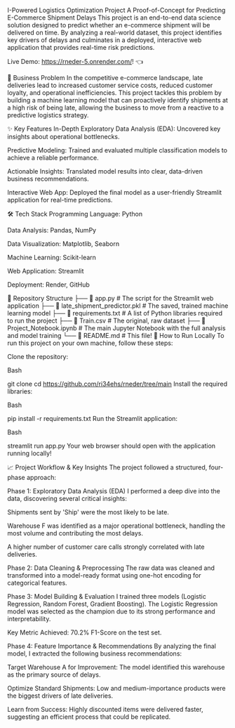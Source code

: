 I-Powered Logistics Optimization Project
A Proof-of-Concept for Predicting E-Commerce Shipment Delays
This project is an end-to-end data science solution designed to predict whether an e-commerce shipment will be delivered on time. By analyzing a real-world dataset, this project identifies key drivers of delays and culminates in a deployed, interactive web application that provides real-time risk predictions.

Live Demo: https://rneder-5.onrender.com/! 👈 

🎯 Business Problem
In the competitive e-commerce landscape, late deliveries lead to increased customer service costs, reduced customer loyalty, and operational inefficiencies. This project tackles this problem by building a machine learning model that can proactively identify shipments at a high risk of being late, allowing the business to move from a reactive to a predictive logistics strategy.

✨ Key Features
In-Depth Exploratory Data Analysis (EDA): Uncovered key insights about operational bottlenecks.

Predictive Modeling: Trained and evaluated multiple classification models to achieve a reliable performance.

Actionable Insights: Translated model results into clear, data-driven business recommendations.

Interactive Web App: Deployed the final model as a user-friendly Streamlit application for real-time predictions.

🛠️ Tech Stack
Programming Language: Python

Data Analysis: Pandas, NumPy

Data Visualization: Matplotlib, Seaborn

Machine Learning: Scikit-learn

Web Application: Streamlit

Deployment: Render, GitHub

📂 Repository Structure
├── 📄 app.py                     # The script for the Streamlit web application
├── 📄 late_shipment_predictor.pkl  # The saved, trained machine learning model
├── 📄 requirements.txt           # A list of Python libraries required to run the project
├── 📄 Train.csv                    # The original, raw dataset
├── 📓 Project_Notebook.ipynb       # The main Jupyter Notebook with the full analysis and model training
└── 📄 README.md                    # This file!
🚀 How to Run Locally
To run this project on your own machine, follow these steps:

Clone the repository:

Bash

git clone
cd https://github.com/ri34ehs/rneder/tree/main
Install the required libraries:

Bash

pip install -r requirements.txt
Run the Streamlit application:

Bash

streamlit run app.py
Your web browser should open with the application running locally!

📈 Project Workflow & Key Insights
The project followed a structured, four-phase approach:

Phase 1: Exploratory Data Analysis (EDA)
I performed a deep dive into the data, discovering several critical insights:

Shipments sent by 'Ship' were the most likely to be late.

Warehouse F was identified as a major operational bottleneck, handling the most volume and contributing the most delays.

A higher number of customer care calls strongly correlated with late deliveries.

Phase 2: Data Cleaning & Preprocessing
The raw data was cleaned and transformed into a model-ready format using one-hot encoding for categorical features.

Phase 3: Model Building & Evaluation
I trained three models (Logistic Regression, Random Forest, Gradient Boosting). The Logistic Regression model was selected as the champion due to its strong performance and interpretability.

Key Metric Achieved: 70.2% F1-Score on the test set.

Phase 4: Feature Importance & Recommendations
By analyzing the final model, I extracted the following business recommendations:

Target Warehouse A for Improvement: The model identified this warehouse as the primary source of delays.

Optimize Standard Shipments: Low and medium-importance products were the biggest drivers of late deliveries.

Learn from Success: Highly discounted items were delivered faster, suggesting an efficient process that could be replicated.
